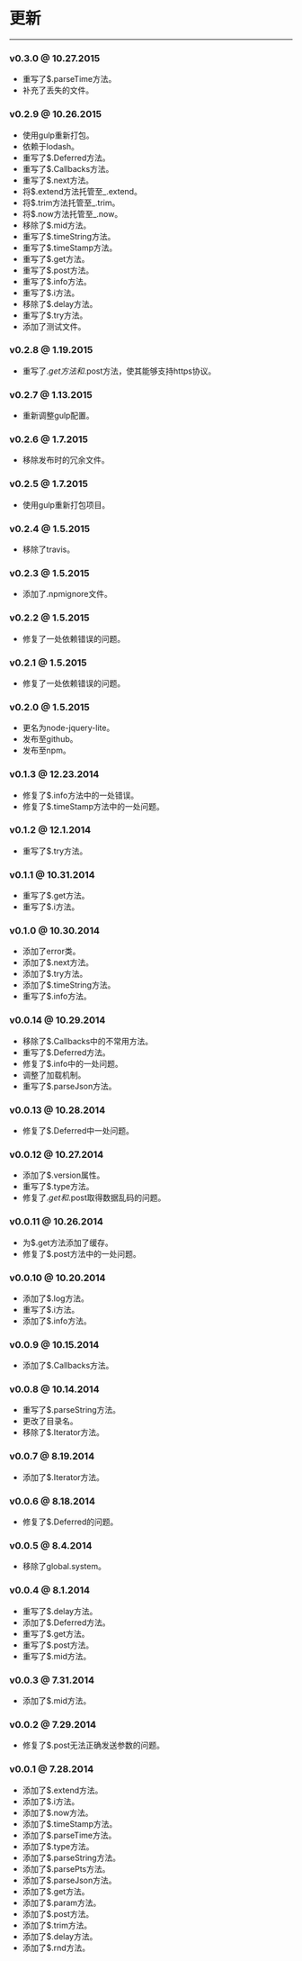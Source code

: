 # 更新

---

### v0.3.0 @ 10.27.2015
- 重写了$.parseTime方法。
- 补充了丢失的文件。

### v0.2.9 @ 10.26.2015
- 使用gulp重新打包。
- 依赖于lodash。
- 重写了$.Deferred方法。
- 重写了$.Callbacks方法。
- 重写了$.next方法。
- 将$.extend方法托管至_.extend。
- 将$.trim方法托管至_.trim。
- 将$.now方法托管至_.now。
- 移除了$.mid方法。
- 重写了$.timeString方法。
- 重写了$.timeStamp方法。
- 重写了$.get方法。
- 重写了$.post方法。
- 重写了$.info方法。
- 重写了$.i方法。
- 移除了$.delay方法。
- 重写了$.try方法。
- 添加了测试文件。

### v0.2.8 @ 1.19.2015
- 重写了$.get方法和$.post方法，使其能够支持https协议。

### v0.2.7 @ 1.13.2015
- 重新调整gulp配置。

### v0.2.6 @ 1.7.2015
- 移除发布时的冗余文件。

### v0.2.5 @ 1.7.2015
- 使用gulp重新打包项目。

### v0.2.4 @ 1.5.2015
- 移除了travis。

### v0.2.3 @ 1.5.2015
- 添加了.npmignore文件。

### v0.2.2 @ 1.5.2015
- 修复了一处依赖错误的问题。

### v0.2.1 @ 1.5.2015
- 修复了一处依赖错误的问题。

### v0.2.0 @ 1.5.2015
- 更名为node-jquery-lite。
- 发布至github。
- 发布至npm。

### v0.1.3 @ 12.23.2014
- 修复了$.info方法中的一处错误。
- 修复了$.timeStamp方法中的一处问题。

### v0.1.2 @ 12.1.2014
- 重写了$.try方法。

### v0.1.1 @ 10.31.2014
- 重写了$.get方法。
- 重写了$.i方法。

### v0.1.0 @ 10.30.2014
- 添加了error类。
- 添加了$.next方法。
- 添加了$.try方法。
- 添加了$.timeString方法。
- 重写了$.info方法。

### v0.0.14 @ 10.29.2014
- 移除了$.Callbacks中的不常用方法。
- 重写了$.Deferred方法。
- 修复了$.info中的一处问题。
- 调整了加载机制。
- 重写了$.parseJson方法。

### v0.0.13 @ 10.28.2014
- 修复了$.Deferred中一处问题。

### v0.0.12 @ 10.27.2014
- 添加了$.version属性。
- 重写了$.type方法。
- 修复了$.get和$.post取得数据乱码的问题。

### v0.0.11 @ 10.26.2014
- 为$.get方法添加了缓存。
- 修复了$.post方法中的一处问题。

### v0.0.10 @ 10.20.2014
- 添加了$.log方法。
- 重写了$.i方法。
- 添加了$.info方法。

### v0.0.9 @ 10.15.2014
- 添加了$.Callbacks方法。

### v0.0.8 @ 10.14.2014
- 重写了$.parseString方法。
- 更改了目录名。
- 移除了$.Iterator方法。

### v0.0.7 @ 8.19.2014
- 添加了$.Iterator方法。

### v0.0.6 @ 8.18.2014
- 修复了$.Deferred的问题。

### v0.0.5 @ 8.4.2014
- 移除了global.system。

### v0.0.4 @ 8.1.2014
- 重写了$.delay方法。
- 添加了$.Deferred方法。
- 重写了$.get方法。
- 重写了$.post方法。
- 重写了$.mid方法。

### v0.0.3 @ 7.31.2014
- 添加了$.mid方法。

### v0.0.2 @ 7.29.2014
- 修复了$.post无法正确发送参数的问题。

### v0.0.1 @ 7.28.2014
- 添加了$.extend方法。
- 添加了$.i方法。
- 添加了$.now方法。
- 添加了$.timeStamp方法。
- 添加了$.parseTime方法。
- 添加了$.type方法。
- 添加了$.parseString方法。
- 添加了$.parsePts方法。
- 添加了$.parseJson方法。
- 添加了$.get方法。
- 添加了$.param方法。
- 添加了$.post方法。
- 添加了$.trim方法。
- 添加了$.delay方法。
- 添加了$.rnd方法。
